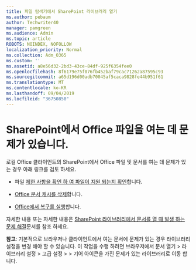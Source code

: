 ```yaml
---
title: 파일 탐색기에서 SharePoint 라이브러리 열기
ms.author: pebaum
author: Techwriter40
manager: pamgreen
ms.audience: Admin
ms.topic: article
ROBOTS: NOINDEX, NOFOLLOW
localization_priority: Normal
ms.collection: Adm_O365
ms.custom: ''
ms.assetid: a8e56d32-2bd3-43ce-84df-925f6354fee0
ms.openlocfilehash: 8f6179e75f076fb452baf79cac71262a87595c93
ms.sourcegitcommit: a65d196d00adb70045af5caca9828fe44b951f61
ms.translationtype: MT
ms.contentlocale: ko-KR
ms.lasthandoff: 09/04/2019
ms.locfileid: "36750850"
---
```

# <a name="problems-opening-office-files-from-sharepoint"></a>SharePoint에서 Office 파일을 여는 데 문제가 있습니다.

로컬 Office 클라이언트의 SharePoint에서 Office 파일 및 문서를 여는 데 문제가 있는 경우 아래 링크를 검토 하세요. 

- 파일 [제한 사항을 확인 하 여 파일이 지원 되는지 확인](https://support.office.com/article/Invalid-file-names-and-file-types-in-OneDrive-OneDrive-for-Business-and-SharePoint-64883a5d-228e-48f5-b3d2-eb39e07630fa)합니다.

- [Office 문서 캐시를 삭제](https://support.office.com/article/Delete-your-Office-Document-Cache-b1d3765e-d71b-4bb8-99ca-acd22c42995d)합니다.

- [Office에서 복구를 실행](https://support.office.com/Article/Repair-an-Office-application-7821d4b6-7c1d-4205-aa0e-a6b40c5bb88b)합니다.

자세한 내용 또는 자세한 내용은 [SharePoint 라이브러리에서 문서를 열 때 발생 하는 문제 해결](https://support.office.com/article/Fix-problems-opening-documents-in-SharePoint-libraries-31329FA1-4AD0-47FC-95D8-BB0C5B12A536)문서를 참조 하세요.

**참고**: 기본적으로 브라우저나 클라이언트에서 여는 문서에 문제가 있는 경우 라이브러리 설정을 변경 해야 할 수 있습니다. 이 작업을 수행 하려면 브라우저에서 문서 열기 > 라이브러리 설정 > 고급 설정 > > 기어 아이콘을 가진 문제가 있는 라이브러리로 이동 합니다.

